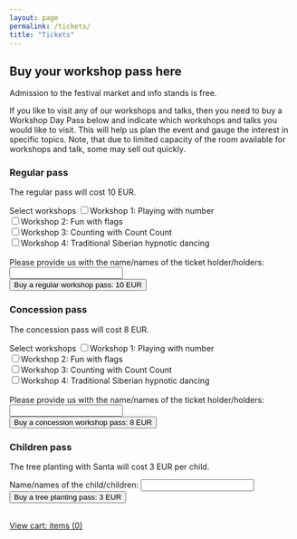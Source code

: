 ```yaml
---
layout: page
permalink: /tickets/
title: "Tickets"
---
```


## Buy your workshop pass here

Admission to the festival market and info stands is free. 

If you like to visit any of our workshops and talks, then you need to buy a Workshop Day Pass below and indicate which workshops and talks you would like to visit. This will help us plan the event and gauge the interest in specific topics. Note, that due to limited capacity of the room available for workshops and talk, some may sell out quickly.

### Regular pass

The regular pass will cost 10 EUR.

<div>
  <form action="https://zerowastefestival.foxycart.com/cart" method="post" accept-charset="utf-8">  
    <input type="hidden" name="name" value="Workshop pass (regular)" />
    <input type="hidden" name="price" value="10" />
    <input type="hidden" name="code" value="ws_pass_regular" />
    <label class="label_left">Select workshops</label>
	<input type="checkbox" name="Workshop 1" value="yes">Workshop 1: Playing with number<br>
	<input type="checkbox" name="Workshop 2" value="yes">Workshop 2: Fun with flags<br>
	<input type="checkbox" name="Workshop 3" value="yes">Workshop 3: Counting with Count Count<br>
	<input type="checkbox" name="Workshop 4" value="yes">Workshop 4: Traditional Siberian hypnotic dancing<br><br>
	<label class="label_left">Please provide us with the name/names of the ticket holder/holders:</label>
	<input type="text" name="Name" style="width: 200px;"><br>	
  <input type="submit" value="Buy a regular workshop pass: 10 EUR" class="submit" />
  </form>
</div>

### Concession pass

The concession pass will cost 8 EUR.

<div>
  <form action="https://zerowastefestival.foxycart.com/cart" method="post" accept-charset="utf-8">  
    <input type="hidden" name="name" value="Workshop pass (concession)" />
    <input type="hidden" name="price" value="8" />
    <input type="hidden" name="code" value="ws_pass_concession" />
    <label class="label_left">Select workshops</label>
	<input type="checkbox" name="Workshop 1" value="yes">Workshop 1: Playing with number<br>
	<input type="checkbox" name="Workshop 2" value="yes">Workshop 2: Fun with flags<br>
	<input type="checkbox" name="Workshop 3" value="yes">Workshop 3: Counting with Count Count<br>
	<input type="checkbox" name="Workshop 4" value="yes">Workshop 4: Traditional Siberian hypnotic dancing<br><br>
	<label class="label_left">Please provide us with the name/names of the ticket holder/holders:</label>
	<input type="text" name="Name" style="width: 200px;"><br>	
  <input type="submit" value="Buy a concession workshop pass: 8 EUR" class="submit" />
  </form>
</div>

### Children pass

The tree planting with Santa will cost 3 EUR per child.

<div>
  <form action="https://zerowastefestival.foxycart.com/cart" method="post" accept-charset="utf-8">  
    <input type="hidden" name="name" value="Tree planting with Santa" />
    <input type="hidden" name="price" value="3" />
    <input type="hidden" name="code" value="ws_pass_santa" />
	<label class="label_left">Name/names of the child/children:</label>
	<input type="text" name="Name" style="width: 200px;"><br>
  <input type="submit" value="Buy a tree planting pass: 3 EUR" class="submit" />
  </form>
</div>
 
<br>
<a href="https://zerowastefestival.foxycart.com/cart?cart=view">View cart: items (<span data-fc-id="minicart-quantity">0</span>)</a><br>